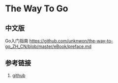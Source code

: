 # The Way To Go

## 中文版
Go入门指南 https://github.com/unknwon/the-way-to-go_ZH_CN/blob/master/eBook/preface.md
## 参考链接
1. [github](https://github.com/unknwon/the-way-to-go_ZH_CN)

